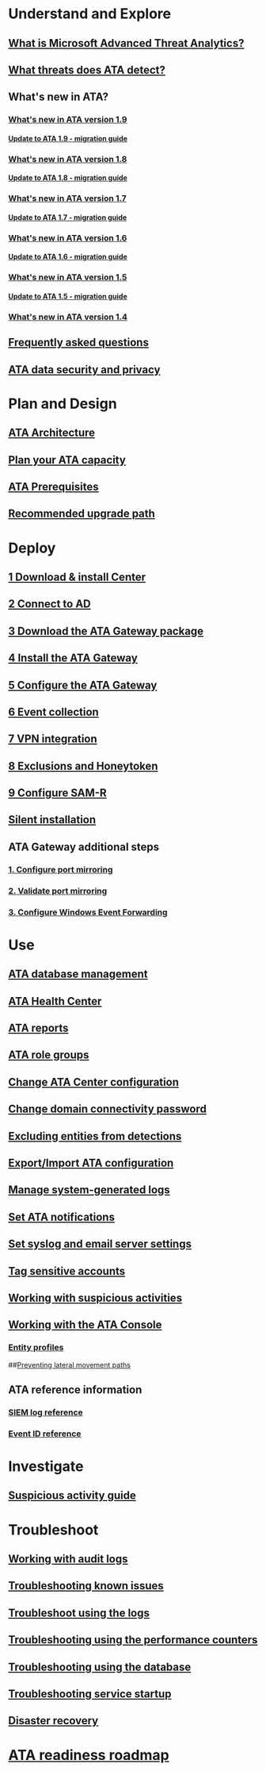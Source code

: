 # Understand and Explore
## [What is Microsoft Advanced Threat Analytics?](what-is-ata.md)
## [What threats does ATA detect?](ata-threats.md)
## What's new in ATA?
### [What's new in ATA version 1.9](whats-new-version-1.9.md)
#### [Update to ATA 1.9 - migration guide](ata-update-1.9-migration-guide.md)
### [What's new in ATA version 1.8](whats-new-version-1.8.md)
#### [Update to ATA 1.8 - migration guide](ata-update-1.8-migration-guide.md)
### [What's new in ATA version 1.7](whats-new-version-1.7.md)
#### [Update to ATA 1.7 - migration guide](ata-update-1.7-migration-guide.md)
### [What's new in ATA version 1.6](whats-new-version-1.6.md)
#### [Update to ATA 1.6 - migration guide](ata-update-1.6-migration-guide.md)
### [What's new in ATA version 1.5](whats-new-version-1.5.md)
#### [Update to ATA 1.5 - migration guide](ata-update-1.5-migration-guide.md)
### [What's new in ATA version 1.4](whats-new-version-1.4.md)
## [Frequently asked questions](ata-technical-faq.md)
## [ATA data security and privacy](ata-privacy-compliance.md)
# Plan and Design
## [ATA Architecture](ata-architecture.md)
## [Plan your ATA capacity](ata-capacity-planning.md)
## [ATA Prerequisites](ata-prerequisites.md)
## [Recommended upgrade path](upgrade-path.md)
# Deploy
## [1 Download & install Center](install-ata-step1.md)
## [2 Connect to AD](install-ata-step2.md)
## [3 Download the ATA Gateway package](install-ata-step3.md)
## [4 Install the ATA Gateway](install-ata-step4.md)
## [5 Configure the ATA Gateway](install-ata-step5.md)
## [6 Event collection](install-ata-step6.md)
## [7 VPN integration](vpn-integration-install-step.md)
## [8 Exclusions and Honeytoken](install-ata-step7.md)
## [9 Configure SAM-R](install-ata-step9-samr.md)
## [Silent installation](ata-silent-installation.md)
## ATA Gateway additional steps
### [1. Configure port mirroring](configure-port-mirroring.md)
### [2. Validate port mirroring](validate-port-mirroring.md)
### [3. Configure Windows Event Forwarding](configure-event-collection.md)
# Use
## [ATA database management](ata-database-management.md)
## [ATA Health Center](ata-health-center.md)
## [ATA reports](reports.md)
## [ATA role groups](ata-role-groups.md)
## [Change ATA Center configuration](modifying-ata-center-configuration.md)
## [Change domain connectivity password](modifying-ata-config-dcpassword.md)
## [Excluding entities from detections](excluding-entities-from-detections.md)
## [Export/Import ATA configuration](ata-configuration-file.md)
## [Manage system-generated logs](manage-telemetry-settings.md)
## [Set ATA notifications](setting-ata-alerts.md)
## [Set syslog and email server settings](setting-syslog-email-server-settings.md)
## [Tag sensitive accounts](tag-sensitive-accounts.md)
## [Working with suspicious activities](working-with-suspicious-activities.md)
## [Working with the ATA Console](working-with-ata-console.md)
### [Entity profiles](entity-profiles.md)
##[Preventing lateral movement paths](use-case-lateral-movement-path.md)
## ATA reference information
### [SIEM log reference](cef-format-sa.md)
### [Event ID reference](event-id-reference.md)
# Investigate
## [Suspicious activity guide](suspicious-activity-guide.md)
# Troubleshoot
## [Working with audit logs](troubleshoot-audit.md)
## [Troubleshooting known issues](troubleshooting-ata-known-errors.md)
## [Troubleshoot using the logs](troubleshooting-ata-using-logs.md)
## [Troubleshooting using the performance counters](troubleshooting-ata-using-perf-counters.md)
## [Troubleshooting using the database](troubleshooting-ata-using-ata-database.md)
## [Troubleshooting service startup](troubleshooting-service-startup.md)
## [Disaster recovery](disaster-recovery.md)
# [ATA readiness roadmap](ata-resources.md)